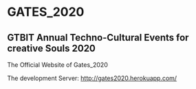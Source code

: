# GATES_2020
## GTBIT Annual Techno-Cultural Events for creative Souls 2020

The Official Website of Gates_2020

The development Server: http://gates2020.herokuapp.com/
